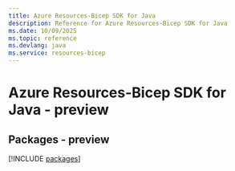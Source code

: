 ```yaml
---
title: Azure Resources-Bicep SDK for Java
description: Reference for Azure Resources-Bicep SDK for Java
ms.date: 10/09/2025
ms.topic: reference
ms.devlang: java
ms.service: resources-bicep
---
```

# Azure Resources-Bicep SDK for Java - preview
## Packages - preview
[!INCLUDE [packages](resources-bicep-index.md)]